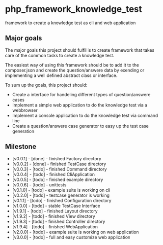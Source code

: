 # php_framework_knowledge_test

framework to create a knowledge test as cli and web application

## Major goals

The major goals this project should fulfil is to create framework that takes care of the common tasks to create a knowledge test.  

The easiest way of using this framework should be to add it to the composer.json and create the question/answere data by exending or implementing a well defined abstract class or interface.

To sum up the goals, this project should:
*  Create a interface for handeling different types of question/answere cases
*  Implement a simple web application to do the knowledge test via a webbrowser
*  Implement a console application to do the knowledge test via command line
*  Create a question/answere case generator to easy up the test case generation

## Milestone

* [v0.0.1] - [done] - finished Factory directory
* [v0.0.2] - [done] - finished TestCase directory
* [v0.0.3] - [todo] - finished Command directory
* [v0.0.4] - [todo] - finished CliApplication
* [v0.0.5] - [todo] - finished example directory
* [v0.0.6] - [todo] - unittests
* [v0.1.0] - [todo] - example suite is working on cli
* [v0.2.0] - [todo] - testcase generator is working
* [v0.1.1] - [todo] - finished Configuration directory
* [v1.0.0] - [todo] - stable TestCase Interface
* [v1.9.1] - [todo] - finished Layout directory
* [v1.9.2] - [todo] - finished View directory
* [v1.9.3] - [todo] - finished Controller directory
* [v1.9.4] - [todo] - finished WebApplication
* [v2.0.0] - [todo] - example suite is working on web application
* [v3.0.0] - [todo] - full and easy customize web application
